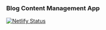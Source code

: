 ### Blog Content Management App

[![Netlify Status](https://api.netlify.com/api/v1/badges/d83c64f7-a1d0-4649-bf3a-aac7680d5d7d/deploy-status)](https://app.netlify.com/sites/cms-hellowrld/deploys)
